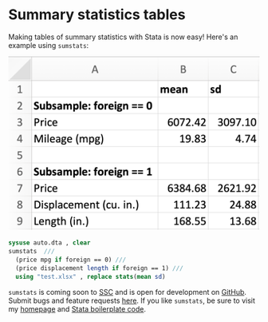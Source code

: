 # Summary statistics tables

Making tables of summary statistics with Stata is now easy! Here's an example using `sumstats`:

![Making tables of summary statistics with Stata](/img/sumstats.png)

```stata
sysuse auto.dta , clear
sumstats  ///
  (price mpg if foreign == 0) ///
  (price displacement length if foreign == 1) ///
  using "test.xlsx" , replace stats(mean sd)
```

`sumstats` is coming soon to [SSC](https://ideas.repec.org/) and is open for development on [GitHub](https://github.com/bbdaniels/sumstats). Submit bugs and feature requests [here](https://github.com/bbdaniels/sumstats/issues). If you like `sumstats`, be sure to visit my [homepage](http://bbdaniels.github.io) and [Stata boilerplate code](https://gist.github.com/bbdaniels/a3c9f9416f1d16d6f3c6e8cf371f1d89).
